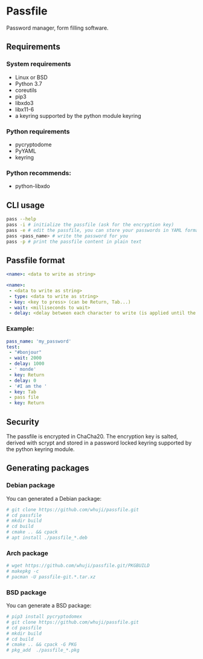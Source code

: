 # Passfile
Password manager, form filling software.

## Requirements

### System requirements
- Linux or BSD
- Python 3.7
- coreutils
- pip3
- libxdo3
- libx11-6
- a keyring supported by the python module keyring

### Python requirements
- pycryptodome
- PyYAML
- keyring

### Python recommends:
- python-libxdo

## CLI usage
```bash
pass --help
pass -i # initialize the passfile (ask for the encryption key)
pass -e # edit the passfile, you can store your passwords in YAML format
pass <pass_name> # write the password for you
pass -p # print the passfile content in plain text
```

## Passfile format
```yaml
<name>: <data to write as string>
```

```yaml
<name>:
 - <data to write as string>
 - type: <data to write as string>
 - key: <key to press> (can be Return, Tab...)
 - wait: <milliseconds to wait>
 - delay: <delay between each character to write (is applied until the next delay change or the end)>
```

### Example: 
```yaml
pass_name: 'my_password'
test:
 - "#bonjour"
 - wait: 2000
 - delay: 1000
 - ' monde'
 - key: Return
 - delay: 0
 - '#I am the '
 - key: Tab
 - pass file
 - key: Return
```

## Security
The passfile is encrypted in ChaCha20.
The encryption key is salted, derived with scrypt and stored in a password locked keyring supported by the python keyring module.

## Generating packages

### Debian package
You can generated a Debian package:

```bash
# git clone https://github.com/whuji/passfile.git
# cd passfile
# mkdir build
# cd build
# cmake .. && cpack
# apt install ./passfile_*.deb
```

### Arch package
```bash
# wget https://github.com/whuji/passfile.git/PKGBUILD
# makepkg -c
# pacman -U passfile-git.*.tar.xz
```

### BSD package
You can generate a BSD package:

```bash
# pip3 install pycryptodomex
# git clone https://github.com/whuji/passfile.git
# cd passfile
# mkdir build
# cd build
# cmake .. && cpack -G PKG
# pkg_add  ./passfile_*.pkg
```
